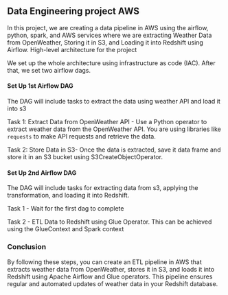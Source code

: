 
## Data Engineering project AWS

In this project, we are creating a data pipeline in AWS using the airflow, python, spark, and AWS services where we are extracting Weather Data from OpenWeather, Storing it in S3, and Loading it into Redshift using Airflow. High-level architecture for the project

We set up the whole architecture using infrastructure as code (IAC). After that, we set two airflow dags. 

#### Set Up 1st Airflow DAG
The DAG will include tasks to extract the data using weather API and load it into s3

Task 1: Extract Data from OpenWeather API - Use a Python operator to extract weather data from the OpenWeather API. You are using libraries like `requests` to make API requests and retrieve the data.

Task 2: Store Data in S3- Once the data is extracted, save it data frame and store it in an S3 bucket using  S3CreateObjectOperator. 

#### Set Up 2nd Airflow DAG
The DAG will include tasks for extracting data from s3, applying the transformation, and loading it into Redshift.

Task 1 - Wait for the first dag to complete

Task 2 - ETL Data to Redshift using Glue Operator. This can be achieved using the GlueContext and Spark context


### Conclusion

By following these steps, you can create an ETL pipeline in AWS that extracts weather data from OpenWeather, stores it in S3, and loads it into Redshift using Apache Airflow and Glue operators. This pipeline ensures regular and automated updates of weather data in your Redshift database.
